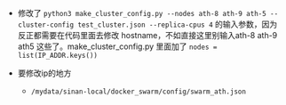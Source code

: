 - 修改了 `python3 make_cluster_config.py --nodes ath-8 ath-9 ath-5 --cluster-config test_cluster.json --replica-cpus 4` 的输入参数，因为反正都需要在代码里面去修改 hostname，不如直接这里别输入ath-8 ath-9 ath5 这些了。make_cluster_config.py 里面加了 `nodes = list(IP_ADDR.keys())`

- 要修改ip的地方
    - `/mydata/sinan-local/docker_swarm/config/swarm_ath.json`